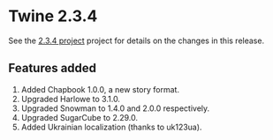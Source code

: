 # Twine 2.3.4

See the [2.3.4 project](https://github.com/klembot/twinejs/projects/6)
project for details on the changes in this release.

## Features added

1. Added Chapbook 1.0.0, a new story format.
2. Upgraded Harlowe to 3.1.0.
3. Upgraded Snowman to 1.4.0 and 2.0.0 respectively.
4. Upgraded SugarCube to 2.29.0.
5. Added Ukrainian localization (thanks to uk123ua).
